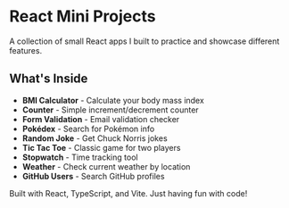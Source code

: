 # React Mini Projects

A collection of small React apps I built to practice and showcase different features.

## What's Inside

- **BMI Calculator** - Calculate your body mass index
- **Counter** - Simple increment/decrement counter
- **Form Validation** - Email validation checker
- **Pokédex** - Search for Pokémon info
- **Random Joke** - Get Chuck Norris jokes
- **Tic Tac Toe** - Classic game for two players
- **Stopwatch** - Time tracking tool
- **Weather** - Check current weather by location
- **GitHub Users** - Search GitHub profiles
   
Built with React, TypeScript, and Vite. Just having fun with code!
